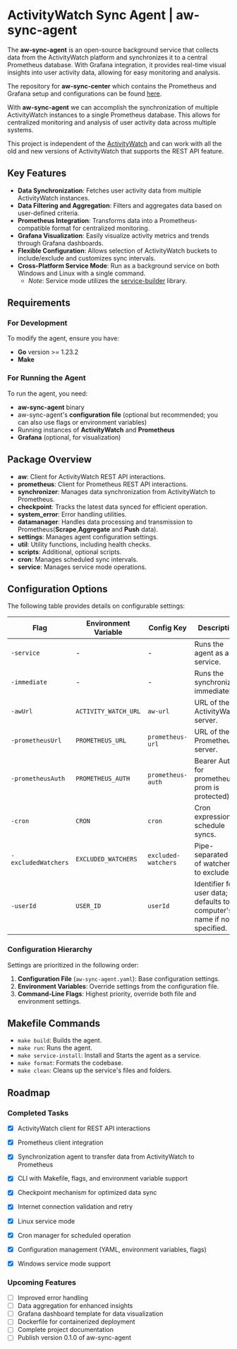 # ActivityWatch Sync Agent | aw-sync-agent

The **aw-sync-agent** is an open-source background service that collects data from the ActivityWatch platform and synchronizes it to a central Prometheus database. With Grafana integration, it provides real-time visual insights into user activity data, allowing for easy monitoring and analysis.

The repository for **aw-sync-center** which contains the Prometheus and Grafana setup and configurations  can be found [here](https://github.com/phrp720/aw-sync-center).

With **aw-sync-agent** we can accomplish the synchronization of multiple ActivityWatch instances to a single Prometheus database. This allows for centralized monitoring and analysis of user activity data across multiple systems.

This project is independent of the [ActivityWatch](https://github.com/ActivityWatch/activitywatch) and can work with all the old and new versions of ActivityWatch that supports the REST API feature.
## Key Features

- **Data Synchronization**: Fetches user activity data from multiple ActivityWatch instances.
- **Data Filtering and Aggregation**: Filters and aggregates data based on user-defined criteria.
- **Prometheus Integration**: Transforms data into a Prometheus-compatible format for centralized monitoring.
- **Grafana Visualization**: Easily visualize activity metrics and trends through Grafana dashboards.
- **Flexible Configuration**: Allows selection of ActivityWatch buckets to include/exclude and customizes sync intervals.
- **Cross-Platform Service Mode**: Run as a background service on both Windows and Linux with a single command.
  - *Note*: Service mode utilizes the [service-builder](https://github.com/phrp720/service-builder) library.

## Requirements

### For Development
To modify the agent, ensure you have:
- **Go** version >= 1.23.2
- **Make**

### For Running the Agent
To run the agent, you need:
- **aw-sync-agent** binary
- aw-sync-agent's **configuration file** (optional but recommended; you can also use flags or environment variables)
- Running instances of **ActivityWatch** and **Prometheus**
- **Grafana** (optional, for visualization)

## Package Overview

- **aw**: Client for ActivityWatch REST API interactions.
- **prometheus**: Client for Prometheus REST API interactions.
- **synchronizer**: Manages data synchronization from ActivityWatch to Prometheus.
- **checkpoint**: Tracks the latest data synced for efficient operation.
- **system_error**: Error handling utilities.
- **datamanager**: Handles data processing and transmission to Prometheus(**Scrape**,**Aggregate** and **Push** data).
- **settings**: Manages agent configuration settings.
- **util**: Utility functions, including health checks.
- **scripts**: Additional, optional scripts.
- **cron**: Manages scheduled sync intervals.
- **service**: Manages service mode operations.

## Configuration Options

The following table provides details on configurable settings:

| Flag                | Environment Variable | Config Key          | Description                                                             | Required | Default                         |
|---------------------|----------------------|---------------------|-------------------------------------------------------------------------|----------|---------------------------------|
| `-service`          | -                    | -                   | Runs the agent as a service.                                            | ❌        | -                               |
| `-immediate`        | -                    | -                   | Runs the synchronizer immediately.                                      | ❌        | -                               |
| `-awUrl`            | `ACTIVITY_WATCH_URL` | `aw-url`            | URL of the ActivityWatch server.                                        | ✅        | -                               |
| `-prometheusUrl`    | `PROMETHEUS_URL`     | `prometheus-url`    | URL of the Prometheus server.                                           | ✅        | -                               |
| `-prometheusAuth`   | `PROMETHEUS_AUTH`    | `prometheus-auth`   | Bearer Auth for prometheus(if prom is protected)                        | ❌        | -                               |
| `-cron`             | `CRON`               | `cron`              | Cron expression to schedule syncs.                                      | ❌        | Every 5 minutes                 |
| `-excludedWatchers` | `EXCLUDED_WATCHERS`  | `excluded-watchers` | Pipe-separated list of watchers to exclude.                             | ❌        | -                               |
| `-userId`           | `USER_ID`            | `userId`            | Identifier for user data; defaults to computer's name if not specified. | ❌        | Generated ID or computer's name |

### Configuration Hierarchy

Settings are prioritized in the following order:
1. **Configuration File** (`aw-sync-agent.yaml`): Base configuration settings.
2. **Environment Variables**: Override settings from the configuration file.
3. **Command-Line Flags**: Highest priority, override both file and environment settings.

## Makefile Commands

- `make build`: Builds the agent.
- `make run`: Runs the agent.
- `make service-install`: Install and Starts the agent as a service.
- `make format`: Formats the codebase.
- `make clean`: Cleans up the service's files and folders.

## Roadmap

### Completed Tasks
- [x] ActivityWatch client for REST API interactions
- [x] Prometheus client integration
- [x] Synchronization agent to transfer data from ActivityWatch to Prometheus
- [x] CLI with Makefile, flags, and environment variable support
- [x] Checkpoint mechanism for optimized data sync
- [x] Internet connection validation and retry
- [x] Linux service mode
- [x] Cron manager for scheduled operation
- [x] Configuration management (YAML, environment variables, flags)
- [x] Windows service mode support


### Upcoming Features
- [ ] Improved error handling
- [ ] Data aggregation for enhanced insights
- [ ] Grafana dashboard template for data visualization
- [ ] Dockerfile for containerized deployment
- [ ] Complete project documentation
- [ ] Publish version 0.1.0 of aw-sync-agent
